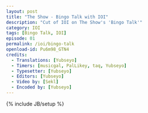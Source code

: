 ```yaml
---
layout: post
title: "The Show - Bingo Talk with IOI"
description: "Cut of IOI on The Show's 'Bingo Talk'"
category: IOI
tags: [Bingo Talk, IOI]
episode: 01
permalink: /ioi/bingo-talk
openload-id: Pu6m98_GTN4
credits:
  - Translations: [Yubseyo]
  - Timers: [musicgal, PalLikey, taq, Yubseyo]
  - Typesetter: [Yubseyo]
  - Editors: [Yubseyo]
  - Video by: [Sekl]
  - Encoded by: [Yubseyo]
---
```

{% include JB/setup %}
